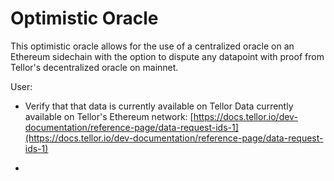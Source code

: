 # Optimistic Oracle

This optimistic oracle allows for the use of a centralized oracle on an Ethereum sidechain with the option to dispute any datapoint with proof from Tellor's decentralized oracle on mainnet.





User:

* Verify that that data is currently available on Tellor 
Data currently available on Tellor's Ethereum network: 
[https://docs.tellor.io/dev-documentation/reference-page/data-request-ids-1](https://docs.tellor.io/dev-documentation/reference-page/data-request-ids-1)

* 

